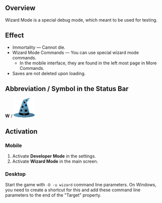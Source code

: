 ## Overview

Wizard Mode is a special debug mode, which meant to be used for testing.

## Effect

- Immortality — Cannot die.
- Wizard Mode Commands — You can use special wizard mode commands.
    - In the mobile interface, they are found in the left most page in More Commands.
- Saves are not deleted upon loading.

## Abbreviation / Symbol in the Status Bar

**W** / ![Wizard mode](/uploads/Status%20Bar/wizard-mode.webp)

## Activation

### Mobile

1. Activate **Developer Mode** in the settings.
2. Activate **Wizard Mode** in the main screen.

### Desktop

Start the game with `-D -u wizard` command line parameters. On Windows, you need to create a shortcut for this and add these command line parameters to the end of the "Target" property.